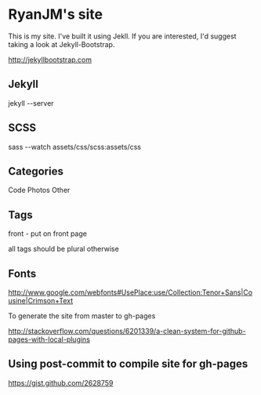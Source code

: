 # RyanJM's site

This is my site. I've built it using Jekll. If you are interested, I'd suggest taking a look at Jekyll-Bootstrap.

<http://jekyllbootstrap.com>

## Jekyll

jekyll --server

## SCSS

sass --watch assets/css/scss:assets/css

## Categories

Code
Photos
Other

## Tags

front - put on front page

all tags should be plural otherwise

## Fonts

http://www.google.com/webfonts#UsePlace:use/Collection:Tenor+Sans|Cousine|Crimson+Text

To generate the site from master to gh-pages 

http://stackoverflow.com/questions/6201339/a-clean-system-for-github-pages-with-local-plugins


## Using post-commit to compile site for gh-pages

https://gist.github.com/2628759